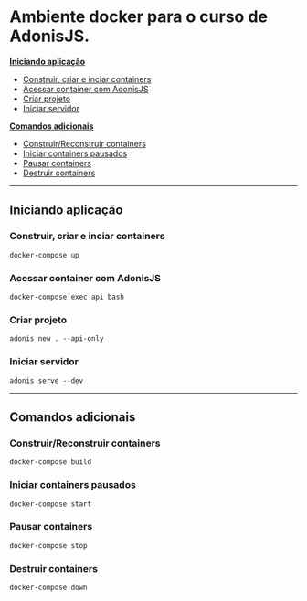 

# Ambiente docker para o curso de AdonisJS.

**[Iniciando aplicação](#iniciando-aplicação)**
- [Construir, criar e inciar containers](#construir-criar-e-inciar-containers)
- [Acessar container com AdonisJS](#acessar-container-com-adonisjs)
- [Criar projeto](#criar-projeto)
- [Iniciar servidor](#iniciar-servidor)

**[Comandos adicionais](#comandos-adicionais)**

- [Construir/Reconstruir containers](#construirreconstruir-containers)
- [Iniciar containers pausados](#iniciar-containers-pausados)
- [Pausar containers](#pausar-containers)
- [Destruir containers](#destruir-containers)

---

## Iniciando aplicação

### Construir, criar e inciar containers

```
docker-compose up
```

### Acessar container com AdonisJS

```
docker-compose exec api bash
```

### Criar projeto

```
adonis new . --api-only
```

### Iniciar servidor

```
adonis serve --dev
```

---

## Comandos adicionais

### Construir/Reconstruir containers

```
docker-compose build
```

### Iniciar containers pausados

```
docker-compose start
```

### Pausar containers

```
docker-compose stop
```

### Destruir containers

```
docker-compose down
```
